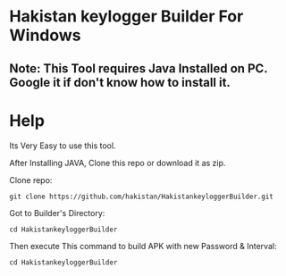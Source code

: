 # Hakistan keylogger Builder For Windows  

## Note: This Tool requires Java Installed on PC. Google it if don't know how to install it.

# Help

Its Very Easy to use this tool.

After Installing JAVA, Clone this repo or download it as zip.

Clone repo:

```
git clone https://github.com/hakistan/HakistankeyloggerBuilder.git

```

Got to Builder's Directory:

```
cd HakistankeyloggerBuilder

```

Then execute This command to build APK with new Password & Interval:

```
cd HakistankeyloggerBuilder

```
